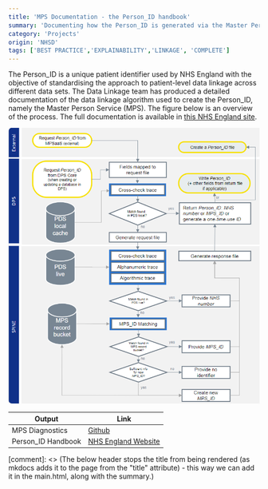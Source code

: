 ```yaml
---
title: 'MPS Documentation - the Person_ID handbook'
summary: 'Documenting how the Person_ID is generated via the Master Person Service (MPS), to make the current process of linking data in the NHS more transparent and easy to understand.'
category: 'Projects'
origin: 'NHSD'
tags: ['BEST PRACTICE','EXPLAINABILITY','LINKAGE', 'COMPLETE']
---
```


The Person_ID is a unique patient identifier used by NHS England with the objective of standardising the approach to patient-level data linkage across different data sets.
The Data Linkage team has produced a detailed documentation of the data linkage algorithm used to create the Person_ID, namely the Master Person Service (MPS).
The figure below is an overview of the process. The full documentation is available in [this NHS England site](https://digital.nhs.uk/services/personal-demographics-service/master-person-service/the-person_id-handbook).

![Creation of Person_ID via the Master Person Service process flow, high-level representation](../../../images/MPS_fig1.png)

|Output | Link|
|---|---|
MPS Diagnostics|[Github](https://github.com/NHSDigital/mps_diagnostics)
Person_ID Handbook | [NHS England Website](https://digital.nhs.uk/services/personal-demographics-service/master-person-service/the-person_id-handbook)

[comment]: <> (The below header stops the title from being rendered (as mkdocs adds it to the page from the "title" attribute) - this way we can add it in the main.html, along with the summary.)
#
